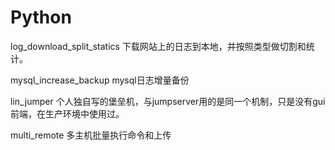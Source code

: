 # Python

log_download_split_statics   下载网站上的日志到本地，并按照类型做切割和统计。

mysql_increase_backup         mysql日志增量备份

lin_jumper                    个人独自写的堡垒机，与jumpserver用的是同一个机制，只是没有gui前端，在生产环境中使用过。

multi_remote                  多主机批量执行命令和上传

